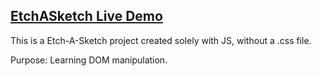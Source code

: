 ## **[EtchASketch Live Demo](https://engineman11.github.io/EtchASketch/)**

This is a Etch-A-Sketch project created solely with JS, without a .css file.

Purpose: Learning DOM manipulation.
